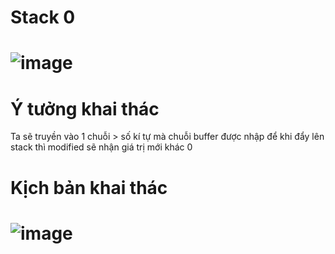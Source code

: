 # Stack 0

# ![image](https://user-images.githubusercontent.com/91616280/188239021-ae30430b-b5bf-4cb0-ac2e-550f12756107.png)

# Ý tưởng khai thác
Ta sẽ truyền vào 1 chuỗi > số kí tự mà chuỗi buffer được nhập để khi đẩy lên stack thì modified sẽ nhận giá trị mới khác 0

# Kịch bản khai thác

# ![image](https://user-images.githubusercontent.com/91616280/188239062-965d13b3-8029-4d0d-afbc-de8677dc4593.png)
